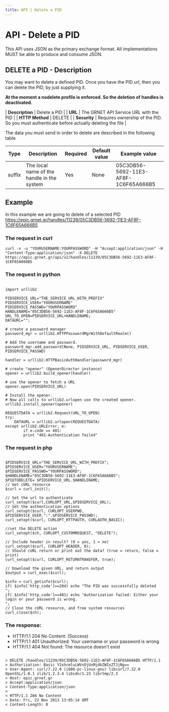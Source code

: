 ```yaml
---
title: API | Delete a PID
---
```


# API - Delete a PID

This API uses JSON as the primary exchange format. All implementations MUST be able to produce and consume JSON.

## DELETE a PID - Description

You may want to delete a defined PID. Once you have the PID url, then you can delete the PID, by just supplying it. 

**At the moment a nodelete profile is enforced. So the deletion of handles is deactivated.**


| **Description** | Delete a PID |
| **URL**         | The GRNET API Service URL with the PID   |
| **HTTP Method** | DELETE                        |
| **Security**    | Requires ownership of the PID. So you must authenticate before actually deleting the file        |

The data you must send in order to delete are described in the following table 


Type | Description | Required | Default value | Example value |
------|-------------|----------|---------------|---------------|
suffix | The local name of the handle in the system | Yes | None |  05C3DB56-5692-11E3-AF8F-1C6F65A666B5 |

## Example

In this example we are going to delete of a selected PID https://epic.grnet.gr/handles/11239/05C3DB56-5692-11E3-AF8F-1C6F65A666B5

### The request in curl

    curl -v -u "YOURUSERNAME:YOURPASSWORD" -H "Accept:application/json" -H "Content-Type:application/json" -X DELETE https://epic.grnet.gr/api/v2/handles/11239/05C3DB56-5692-11E3-AF8F-1C6F65A666B5
	
### The request in python

<pre><code class="language-python">
import urllib2

PIDSERVICE_URL="THE_SERVICE_URL_WITH_PREFIX"
PIDSERVICE_USER="YOURUSERNAME"
PIDSERVICE_PASSWD="YOURPASSWORD"
HANDLENAME="05C3DB56-5692-11E3-AF8F-1C6F65A666B5"
URL_TO_OPEN=PIDSERVICE_URL+HANDLENAME;
DATAURL="";

# create a password manager
password_mgr = urllib2.HTTPPasswordMgrWithDefaultRealm()

# Add the username and password.
password_mgr.add_password(None, PIDSERVICE_URL, PIDSERVICE_USER, PIDSERVICE_PASSWD)

handler = urllib2.HTTPBasicAuthHandler(password_mgr)

# create "opener" (OpenerDirector instance)
opener = urllib2.build_opener(handler)

# use the opener to fetch a URL
opener.open(PIDSERVICE_URL)

# Install the opener.
# Now all calls to urllib2.urlopen use the created opener.
urllib2.install_opener(opener)

REQUESTDATA = urllib2.Request(URL_TO_OPEN)    
try:
    DATAURL = urllib2.urlopen(REQUESTDATA)
except urllib2.URLError, e:
        if e.code == 401:
        print "401-Authentication failed"        
</code></pre>

### The request in php 

<pre><code class="language-php5">
$PIDSERVICE_URL="THE_SERVICE_URL_WITH_PREFIX";
$PIDSERVICE_USER="YOURUSERNAME";
$PIDSERVICE_PASSWD="YOURPASSWORD";
$HANDLENAME="05C3DB56-5692-11E3-AF8F-1C6F65A666B5";
$PIDTODELETE= $PIDSERVICE_URL.$HANDLENAME;
// Get cURL resource
$curl = curl_init();

// Set the url to authenticate
curl_setopt($curl,CURLOPT_URL,$PIDSERVICE_URL);
// Set the authentication options
curl_setopt($curl, CURLOPT_USERPWD, $PIDSERVICE_USER.":".$PIDSERVICE_PASSWD);
curl_setopt($curl, CURLOPT_HTTPAUTH, CURLAUTH_BASIC);

//set the DELETE action 
curl_setopt($ch, CURLOPT_CUSTOMREQUEST, "DELETE");

// Include header in result? (0 = yes, 1 = no)
curl_setopt($curl, CURLOPT_HEADER, 0);
// Should cURL return or print out the data? (true = return, false = print)
curl_setopt($curl, CURLOPT_RETURNTRANSFER, true);

// Download the given URL, and return output
$output = curl_exec($curl);

$info = curl_getinfo($curl);
if( $info['http_code']==204) echo "The PID was successfully deleted<br/>";
if( $info['http_code']==401) echo "Authorization failed: Either your login or your password is wrong.<br/>";
// Close the cURL resource, and free system resources
curl_close($ch);
</code></pre>

### The response:

- HTTP/1.1 204 No Content: (Success) 
- HTTP/1.1 401 Unauthorized: Your username or your password is wrong
- HTTP/1.1 404 Not found: The resource doesn't exist

<pre><code>
> DELETE /handles/11239/05C3DB56-5692-11E3-AF8F-1C6F65A666B5 HTTP/1.1
> Authorization: Basic Y2xhcmluLWVsOjUxMjdkZWIxZTJjNg==
> User-Agent: curl/7.22.0 (i686-pc-linux-gnu) libcurl/7.22.0 OpenSSL/1.0.1 zlib/1.2.3.4 libidn/1.23 librtmp/2.3
> Host: epic.grnet.gr
> Accept:application/json
> Content-Type:application/json
>
< HTTP/1.1 204 No Content
< Date: Fri, 22 Nov 2013 13:05:14 GMT
< Content-Length: 0
</code></pre>